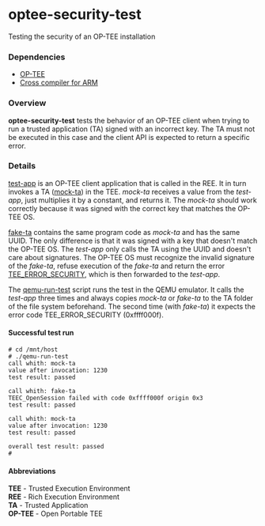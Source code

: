 # optee-security-test
Testing the security of an OP-TEE installation

### Dependencies
- [OP-TEE](https://github.com/OP-TEE)
- [Cross compiler for ARM](https://developer.arm.com/downloads/-/gnu-a)

### Overview
**optee-security-test** tests the behavior of an OP-TEE client when trying to run a trusted application (TA) signed with an incorrect key. The TA must not be executed in this case and the client API is expected to return a specific error.

### Details
[test-app](test-app) is an OP-TEE client application that is called in the REE. It in turn invokes a TA ([mock-ta](mock-ta)) in the TEE. *mock-ta* receives a value from the *test-app*, just multiplies it by a constant, and returns it. The *mock-ta* should work correctly because it was signed with the correct key that matches the OP-TEE OS.

[fake-ta](fake-ta) contains the same program code as *mock-ta* and has the same UUID. The only difference is that it was signed with a key that doesn't match the OP-TEE OS. The *test-app* only calls the TA using the UUID and doesn't care about signatures. The OP-TEE OS must recognize the invalid signature of the *fake-ta*, refuse execution of the *fake-ta* and return the error [TEE_ERROR_SECURITY](https://github.com/OP-TEE/optee_os/blob/8e74d47616a20eaa23ca692f4bbbf917a236ed94/lib/libutee/include/tee_api_defines.h#L126), which is then forwarded to the *test-app*.

The [qemu-run-test](qemu-run-test) script runs the test in the QEMU emulator. It calls the *test-app* three times and always copies *mock-ta* or *fake-ta* to the TA folder of the file system beforehand. The second time (with *fake-ta*) it expects the error code TEE_ERROR_SECURITY (0xffff000f).

#### Successful test run
```
# cd /mnt/host
# ./qemu-run-test
call whith: mock-ta
value after invocation: 1230
test result: passed

call whith: fake-ta
TEEC_OpenSession failed with code 0xffff000f origin 0x3
test result: passed

call whith: mock-ta
value after invocation: 1230
test result: passed

overall test result: passed
#
```

#### Abbreviations
**TEE** - Trusted Execution Environment  
**REE** - Rich Execution Environment  
**TA** - Trusted Application  
**OP-TEE** - Open Portable TEE  
